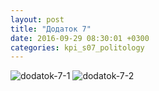 ```yaml
---
layout: post
title: "Додаток 7"
date: 2016-09-29 08:30:01 +0300
categories: kpi_s07_politology
--- 
```


![dodatok-7-1](https://pp.vk.me/c604831/v604831308/b7a1/27kA5JaDZJI.jpg)
![dodatok-7-2](https://pp.vk.me/c604831/v604831308/b7ab/FwUk5qmuVI4.jpg)
